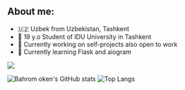 
## About me:

- 🇺🇿 Uzbek from Uzbekistan, Tashkent
- 👨 19 y.o Student of IDU University in Tashkent
- 🔭 Currently working on self-projects also open to work
- 🌱 Currently learning Flask and aiogram

![](https://komarev.com/ghpvc/?username=bahromoken)

![Bahrom oken's GitHub stats](https://github-readme-stats.vercel.app/api?username=bahromoken&show_icons=true&theme=dark)
![Top Langs](https://github-readme-stats.vercel.app/api/top-langs/?username=bahromoken&layout=compact&theme=dark)
